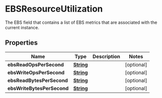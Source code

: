 

# EBSResourceUtilization

The EBS field that contains a list of EBS metrics that are associated with the current instance. 

## Properties

| Name | Type | Description | Notes |
|------------ | ------------- | ------------- | -------------|
|**ebsReadOpsPerSecond** | [**String**](String.md) |  |  [optional] |
|**ebsWriteOpsPerSecond** | [**String**](String.md) |  |  [optional] |
|**ebsReadBytesPerSecond** | [**String**](String.md) |  |  [optional] |
|**ebsWriteBytesPerSecond** | [**String**](String.md) |  |  [optional] |




